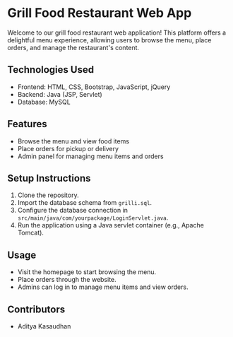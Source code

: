 # Grill Food Restaurant Web App

Welcome to our grill food restaurant web application! This platform offers a delightful menu experience, allowing users to browse the menu, place orders, and manage the restaurant's content.

## Technologies Used

- Frontend: HTML, CSS, Bootstrap, JavaScript, jQuery
- Backend: Java (JSP, Servlet)
- Database: MySQL

## Features

- Browse the menu and view food items
- Place orders for pickup or delivery
- Admin panel for managing menu items and orders

## Setup Instructions

1. Clone the repository.
2. Import the database schema from `grilli.sql`.
3. Configure the database connection in `src/main/java/com/yourpackage/LoginServlet.java`.
4. Run the application using a Java servlet container (e.g., Apache Tomcat).

## Usage

- Visit the homepage to start browsing the menu.
- Place orders through the website.
- Admins can log in to manage menu items and view orders.

## Contributors

- Aditya Kasaudhan
